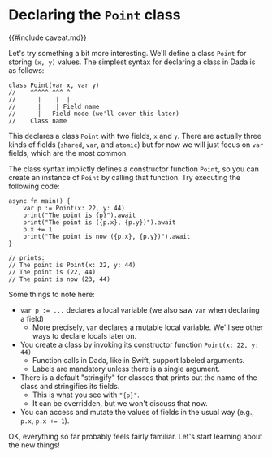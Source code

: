 # Declaring the `Point` class

{{#include caveat.md}}

Let's try something a bit more interesting. We'll define a class `Point` for storing `(x, y)` values. The simplest syntax for declaring a class in Dada is as follows:

```
class Point(var x, var y)
//    ^^^^^ ^^^ ^
//      |    |  |
//      |    | Field name
//      |   Field mode (we'll cover this later)
//    Class name
```

This declares a class `Point` with two fields, `x` and `y`. There are actually three kinds of fields (`shared`, `var`, and `atomic`) but for now we will just focus on `var` fields, which are the most common. 

The class syntax implictly defines a constructor function `Point`, so you can create an instance of `Point` by calling that function. Try executing the following code:

```
async fn main() {
    var p := Point(x: 22, y: 44)
    print("The point is {p}").await
    print("The point is ({p.x}, {p.y})").await
    p.x += 1
    print("The point is now ({p.x}, {p.y})").await
}

// prints:
// The point is Point(x: 22, y: 44)
// The point is (22, 44)
// The point is now (23, 44)
```

Some things to note here:

* `var p := ...` declares a local variable (we also saw `var` when declaring a field)
    * More precisely, `var` declares a mutable local variable. We'll see other ways to declare locals later on.
* You create a class by invoking its constructor function `Point(x: 22, y: 44)`
    * Function calls in Dada, like in Swift, support labeled arguments.
    * Labels are mandatory unless there is a single argument.
* There is a default "stringify" for classes that prints out the name of the class and stringifies its fields.
    * This is what you see with `"{p}"`.
    * It can be overridden, but we won't discuss that now.
* You can access and mutate the values of fields in the usual way (e.g., `p.x`, `p.x += 1`).

OK, everything so far probably feels fairly familiar. Let's start learning about the new things!
